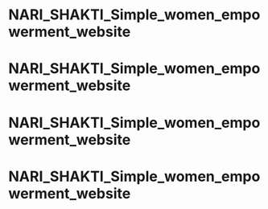 # NARI_SHAKTI_Simple_women_empowerment_website
# NARI_SHAKTI_Simple_women_empowerment_website
# NARI_SHAKTI_Simple_women_empowerment_website
# NARI_SHAKTI_Simple_women_empowerment_website
